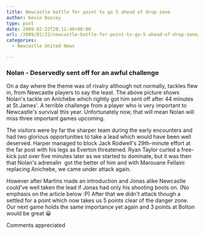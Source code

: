 ```yaml
---
title: Newcastle battle for point to go 5 ahead of drop-zone
author: Kevin Doocey
type: post
date: 2009-02-22T20:11:46+00:00
url: /2009/02/22/newcastle-battle-for-point-to-go-5-ahead-of-drop-zone/
categories:
  - Newcastle United News

---
```

### Nolan - Deservedly sent off for an awful challenge

On a day where the theme was of rivalry although not normally, tackles flew in, from Newcastle players to say the least. The above picture shows Nolan's tackle on Anichebe which rightly got him sent off after 44 minutes at St.James'. A terrible challenge from a player who is very important to Newcastle's survival this year. Unfortunately now, that will mean Nolan will miss three important games upcoming.

The visitors were by far the sharper team during the early encounters and had two glorious opportunities to take a lead which would have been well deserved. Harper managed to block Jack Rodwell's 29th-minute effort at the far post with his legs as Everton threatened. Ryan Taylor curled a free-kick just over five minutes later as we started to dominate, but it was then that Nolan's adrenalin  got the better of him and with Marouane Fellaini replacing Anichebe, we came under attack again.

However after Martins made an introduction and Jonas alike Newcastle could've well taken the lead if Jonas had only his shooting boots on. (No emphasis on the article below :P) After that we didn't attack though a settled for a point which now takes us 5 points clear of the danger zone. Our next game holds the same importance yet again and 3 points at Bolton would be great 😀

Comments appreciated
